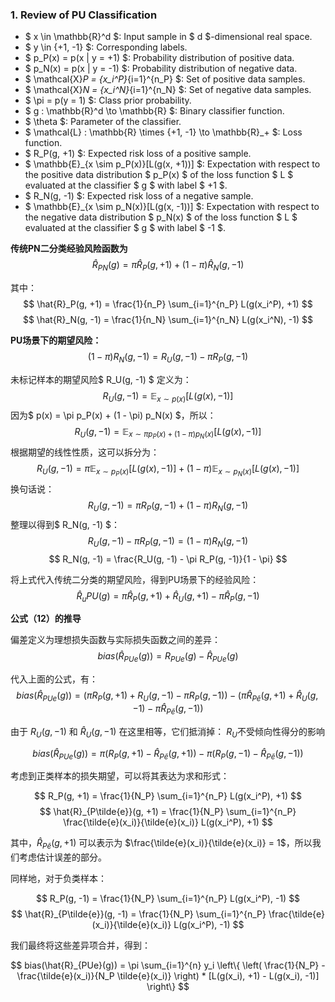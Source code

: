 ### 1. Review of  PU Classification


- $ x \in \mathbb{R}^d $: Input sample in $ d $-dimensional real space.
- $ y \in \{+1, -1\} $: Corresponding labels.
- $ p_P(x) = p(x | y = +1) $: Probability distribution of positive data.
- $ p_N(x) = p(x | y = -1) $: Probability distribution of negative data.
- $ \mathcal{X}_P = \{x_i^P\}_{i=1}^{n_P} $: Set of positive data samples.
- $ \mathcal{X}_N = \{x_i^N\}_{i=1}^{n_N} $: Set of negative data samples.
- $ \pi = p(y = 1) $: Class prior probability.
- $ g : \mathbb{R}^d \to \mathbb{R} $: Binary classifier function.
- $ \theta $: Parameter of the classifier.
- $ \mathcal{L} : \mathbb{R} \times \{+1, -1\} \to \mathbb{R}_+ $: Loss function.
- $ R_P(g, +1) $: Expected risk loss of a positive sample.
- $ \mathbb{E}_{x \sim p_P(x)}[L(g(x, +1))] $: Expectation with respect to the positive data distribution $ p_P(x) $ of the loss function $ L $ evaluated at the classifier $ g $ with label $ +1 $.
- $ R_N(g, -1) $: Expected risk loss of a negative sample.
- $ \mathbb{E}_{x \sim p_N(x)}[L(g(x, -1))] $: Expectation with respect to the negative data distribution $ p_N(x) $ of the loss function $ L $ evaluated at the classifier $ g $ with label $ -1 $.



**传统PN二分类经验风险函数为**
$$
\hat{R}_{PN}(g) = \pi \hat{R}_P(g, +1) + (1 - \pi) \hat{R}_N(g, -1)
$$

其中：
$$
\hat{R}_P(g, +1) = \frac{1}{n_P} \sum_{i=1}^{n_P} L(g(x_i^P), +1)
$$
$$
\hat{R}_N(g, -1) = \frac{1}{n_N} \sum_{i=1}^{n_N} L(g(x_i^N), -1)
$$



**PU场景下的期望风险：**
$$
(1-\pi)R_N(g,-1) = R_U(g,-1)-\pi R_P(g,-1)
$$


未标记样本的期望风险$ R_U(g, -1) $ 定义为：
$$
R_U(g, -1) = \mathbb{E}_{x \sim p(x)}[L(g(x), -1)]
$$
因为$ p(x) = \pi p_P(x) + (1 - \pi) p_N(x) $，所以：
$$
R_U(g, -1) = \mathbb{E}_{x \sim \pi p_P(x) + (1 - \pi) p_N(x)}[L(g(x), -1)]
$$
根据期望的线性性质，这可以拆分为：
$$
R_U(g, -1) = \pi \mathbb{E}_{x \sim p_P(x)}[L(g(x), -1)] + (1 - \pi) \mathbb{E}_{x \sim p_N(x)}[L(g(x), -1)]
$$
换句话说：
$$
R_U(g, -1) = \pi R_P(g, -1) + (1 - \pi) R_N(g, -1)
$$
整理以得到$ R_N(g, -1) $：
$$
R_U(g, -1) - \pi R_P(g, -1) = (1 - \pi) R_N(g, -1)
$$
$$
R_N(g, -1) = \frac{R_U(g, -1) - \pi R_P(g, -1)}{1 - \pi}
$$

将上式代入传统二分类的期望风险，得到PU场景下的经验风险：
$$
\hat{R}_uPU(g) = \pi \hat{R}_P(g,+1)+\hat{R}_U(g,+1)-\pi \hat{R}_P(g,-1)
$$





**公式（12）的推导**

偏差定义为理想损失函数与实际损失函数之间的差异：
$$ bias(\hat{R}_{PUe}(g)) = R_{PUe}(g) - \hat{R}_{PUe}(g) $$

代入上面的公式，有：
$$ bias(\hat{R}_{PUe}(g)) = \left( \pi R_P(g, +1) + R_U(g, -1) - \pi R_P(g, -1) \right) - \left( \pi \hat{R}_{P\tilde{e}}(g, +1) + \hat{R}_U(g, -1) - \pi \hat{R}_{P\tilde{e}}(g, -1) \right) $$

由于 $R_U(g, -1)$ 和 $\hat{R}_U(g, -1)$ 在这里相等，它们抵消掉：
$R_U$不受倾向性得分的影响

$$ bias(\hat{R}_{PUe}(g)) = \pi \left( R_P(g, +1) - \hat{R}_{P\tilde{e}}(g, +1) \right) - \pi \left( R_P(g, -1) - \hat{R}_{P\tilde{e}}(g, -1) \right) $$

考虑到正类样本的损失期望，可以将其表达为求和形式：

$$ R_P(g, +1) = \frac{1}{N_P} \sum_{i=1}^{n_P} L(g(x_i^P), +1) $$
$$ \hat{R}_{P\tilde{e}}(g, +1) = \frac{1}{N_P} \sum_{i=1}^{n_P} \frac{\tilde{e}(x_i)}{\tilde{e}(x_i)} L(g(x_i^P), +1) $$

其中，$\hat{R}_{P\tilde{e}}(g, +1)$ 可以表示为 $\frac{\tilde{e}(x_i)}{\tilde{e}(x_i)} = 1$，所以我们考虑估计误差的部分。

同样地，对于负类样本：

$$ R_P(g, -1) = \frac{1}{N_P} \sum_{i=1}^{n_P} L(g(x_i^P), -1) $$
$$ \hat{R}_{P\tilde{e}}(g, -1) = \frac{1}{N_P} \sum_{i=1}^{n_P} \frac{\tilde{e}(x_i)}{\tilde{e}(x_i)} L(g(x_i^P), -1) $$

我们最终将这些差异项合并，得到：

$$ bias(\hat{R}_{PUe}(g)) = \pi \sum_{i=1}^{n} y_i \left\{ \left( \frac{1}{N_P} - \frac{\tilde{e}(x_i)}{N_P \tilde{e}(x_i)} \right) * [L(g(x_i), +1) - L(g(x_i), -1)] \right\} $$

